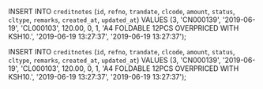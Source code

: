INSERT INTO `creditnotes` (`id`, `refno`, `trandate`, `clcode`, `amount`, `status`, `cltype`, `remarks`, `created_at`, `updated_at`) VALUES (3, 'CN000139', '2019-06-19', 'CL000103', 120.00, 0, 1, 'A4 FOLDABLE 12PCS OVERPRICED WITH KSH10.', '2019-06-19 13:27:37', '2019-06-19 13:27:37');

INSERT INTO `creditnotes` (`id`, `refno`, `trandate`, `clcode`, `amount`, `status`, `cltype`, `remarks`, `created_at`, `updated_at`) VALUES (3, 'CN000139', '2019-06-19', 'CL000103', 120.00, 0, 1, 'A4 FOLDABLE 12PCS OVERPRICED WITH KSH10.', '2019-06-19 13:27:37', '2019-06-19 13:27:37');

